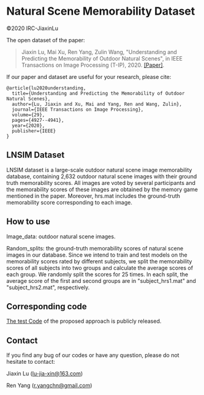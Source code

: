 # Natural Scene Memorability Dataset
©2020 IRC-JiaxinLu

The open dataset of the paper:

> Jiaxin Lu, Mai Xu, Ren Yang, Zulin Wang, "Understanding and Predicting the Memorability of Outdoor Natural Scenes", in IEEE Transactions on Image Processing (T-IP), 2020. [[Paper]](https://ieeexplore.ieee.org/abstract/document/9025769). 

If our paper and dataset are useful for your research, please cite:
```
@article{lu2020understanding,
  title={Understanding and Predicting the Memorability of Outdoor Natural Scenes},
  author={Lu, Jiaxin and Xu, Mai and Yang, Ren and Wang, Zulin},
  journal={IEEE Transactions on Image Processing},
  volume={29},
  pages={4927--4941},
  year={2020},
  publisher={IEEE}
}
```

## LNSIM Dataset
LNSIM dataset is a large-scale outdoor natural scene image memorability database, containing 2,632 outdoor natural scene images with their ground truth memorability scores. All images are voted by several participants and the memorability scores of these images are obtained by the memory game mentioned in the paper. Moreover, hrs.mat includes the ground-truth memorability score corresponding to each image.

## How to use

Image_data: outdoor natural scene images.

Random_splits: the ground-truth memorability scores of natural scene images in our database. Since we intend to train and test models on the memorability scores rated by different subjects, we split the memorability scores of all subjects into two groups and calculate the average scores of each group. We randomly split the scores for 25 times. In each split, the average score of the first and second groups are in "subject_hrs1.mat" and "subject_hrs2.mat", respectively.

## Corresponding code
[The test Code](https://github.com/RenYang-home/Natural-Scene-Memorability) of the proposed approach is publicly released.

## Contact
If you find any bug of our codes or have any question, please do not hesitate to contact:

Jiaxin Lu (lu-jia-xin@163.com)

Ren Yang (r.yangchn@gmail.com)
